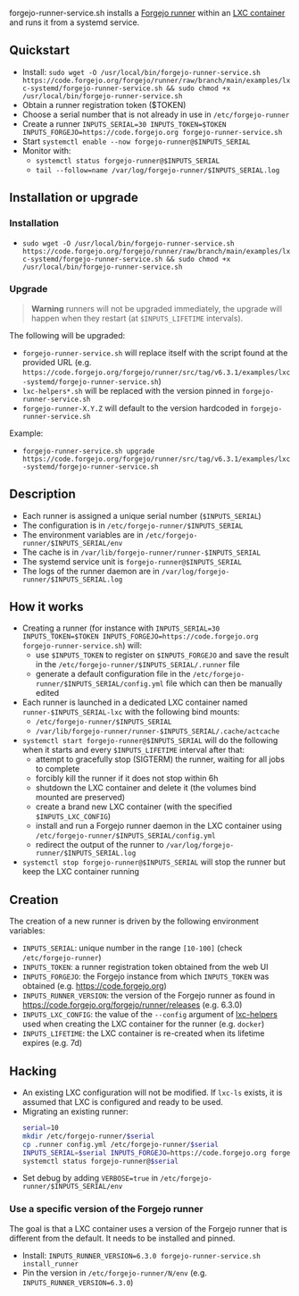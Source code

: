 forgejo-runner-service.sh installs a [Forgejo runner](https://forgejo.org/docs/next/admin/runner-installation/) within an [LXC container](https://linuxcontainers.org/lxc/) and runs it from a systemd service.

## Quickstart

- Install: `sudo wget -O /usr/local/bin/forgejo-runner-service.sh https://code.forgejo.org/forgejo/runner/raw/branch/main/examples/lxc-systemd/forgejo-runner-service.sh && sudo chmod +x /usr/local/bin/forgejo-runner-service.sh`
- Obtain a runner registration token ($TOKEN)
- Choose a serial number that is not already in use in `/etc/forgejo-runner`
- Create a runner `INPUTS_SERIAL=30 INPUTS_TOKEN=$TOKEN INPUTS_FORGEJO=https://code.forgejo.org forgejo-runner-service.sh`
- Start `systemctl enable --now forgejo-runner@$INPUTS_SERIAL`
- Monitor with:
  - `systemctl status forgejo-runner@$INPUTS_SERIAL`
  - `tail --follow=name /var/log/forgejo-runner/$INPUTS_SERIAL.log`

## Installation or upgrade

### Installation

- `sudo wget -O /usr/local/bin/forgejo-runner-service.sh https://code.forgejo.org/forgejo/runner/raw/branch/main/examples/lxc-systemd/forgejo-runner-service.sh && sudo chmod +x /usr/local/bin/forgejo-runner-service.sh`

### Upgrade

> **Warning** runners will not be upgraded immediately, the upgrade will happen when they restart (at `$INPUTS_LIFETIME` intervals).

The following will be upgraded:

- `forgejo-runner-service.sh` will replace itself with the script found at the provided URL (e.g. `https://code.forgejo.org/forgejo/runner/src/tag/v6.3.1/examples/lxc-systemd/forgejo-runner-service.sh`)
- `lxc-helpers*.sh` will be replaced with the version pinned in `forgejo-runner-service.sh`
- `forgejo-runner-X.Y.Z` will default to the version hardcoded in `forgejo-runner-service.sh`

Example:

- `forgejo-runner-service.sh upgrade https://code.forgejo.org/forgejo/runner/src/tag/v6.3.1/examples/lxc-systemd/forgejo-runner-service.sh`

## Description

- Each runner is assigned a unique serial number (`$INPUTS_SERIAL`)
- The configuration is in `/etc/forgejo-runner/$INPUTS_SERIAL`
- The environment variables are in `/etc/forgejo-runner/$INPUTS_SERIAL/env`
- The cache is in `/var/lib/forgejo-runner/runner-$INPUTS_SERIAL`
- The systemd service unit is `forgejo-runner@$INPUTS_SERIAL`
- The logs of the runner daemon are in `/var/log/forgejo-runner/$INPUTS_SERIAL.log`

## How it works

- Creating a runner (for instance with `INPUTS_SERIAL=30 INPUTS_TOKEN=$TOKEN INPUTS_FORGEJO=https://code.forgejo.org forgejo-runner-service.sh`) will:
  - use `$INPUTS_TOKEN` to register on `$INPUTS_FORGEJO` and save the result in the `/etc/forgejo-runner/$INPUTS_SERIAL/.runner` file
  - generate a default configuration file in the `/etc/forgejo-runner/$INPUTS_SERIAL/config.yml` file which can then be manually edited
- Each runner is launched in a dedicated LXC container named `runner-$INPUTS_SERIAL-lxc` with the following bind mounts:
  - `/etc/forgejo-runner/$INPUTS_SERIAL`
  - `/var/lib/forgejo-runner/runner-$INPUTS_SERIAL/.cache/actcache`
- `systemctl start forgejo-runner@$INPUTS_SERIAL` will do the following when it starts and every `$INPUTS_LIFETIME` interval after that:
  - attempt to gracefully stop (SIGTERM) the runner, waiting for all jobs to complete
  - forcibly kill the runner if it does not stop within 6h
  - shutdown the LXC container and delete it (the volumes bind mounted are preserved)
  - create a brand new LXC container (with the specified `$INPUTS_LXC_CONFIG`)
  - install and run a Forgejo runner daemon in the LXC container using `/etc/forgejo-runner/$INPUTS_SERIAL/config.yml`
  - redirect the output of the runner to `/var/log/forgejo-runner/$INPUTS_SERIAL.log`
- `systemctl stop forgejo-runner@$INPUTS_SERIAL` will stop the runner but keep the LXC container running

## Creation

The creation of a new runner is driven by the following environment variables:

- `INPUTS_SERIAL`: unique number in the range `[10-100]` (check `/etc/forgejo-runner`)
- `INPUTS_TOKEN`: a runner registration token obtained from the web UI
- `INPUTS_FORGEJO`: the Forgejo instance from which `INPUTS_TOKEN` was obtained (e.g. https://code.forgejo.org)
- `INPUTS_RUNNER_VERSION`: the version of the Forgejo runner as found in https://code.forgejo.org/forgejo/runner/releases (e.g. 6.3.0)
- `INPUTS_LXC_CONFIG`: the value of the `--config` argument of [lxc-helpers](https://code.forgejo.org/forgejo/lxc-helpers/#usage) used when creating the LXC container for the runner (e.g. `docker`)
- `INPUTS_LIFETIME`: the LXC container is re-created when its lifetime expires (e.g. 7d)

## Hacking

- An existing LXC configuration will not be modified. If `lxc-ls` exists, it is assumed that LXC is configured and ready to be used.
- Migrating an existing runner:
  ```sh
  serial=10
  mkdir /etc/forgejo-runner/$serial
  cp .runner config.yml /etc/forgejo-runner/$serial
  INPUTS_SERIAL=$serial INPUTS_FORGEJO=https://code.forgejo.org forgejo-runner-service.sh
  systemctl status forgejo-runner@$serial
  ```
- Set debug by adding `VERBOSE=true` in `/etc/forgejo-runner/$INPUTS_SERIAL/env`

### Use a specific version of the Forgejo runner

The goal is that a LXC container uses a version of the Forgejo runner
that is different from the default. It needs to be installed and pinned.

- Install: `INPUTS_RUNNER_VERSION=6.3.0 forgejo-runner-service.sh install_runner`
- Pin the version in `/etc/forgejo-runner/N/env` (e.g. `INPUTS_RUNNER_VERSION=6.3.0`)
